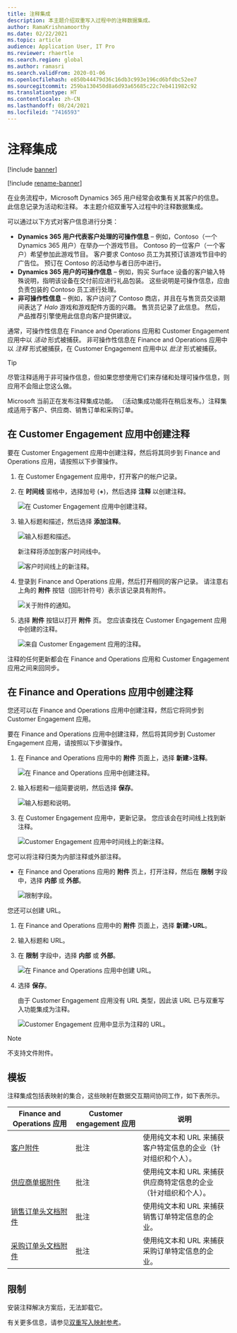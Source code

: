 ```yaml
---
title: 注释集成
description: 本主题介绍双重写入过程中的注释数据集成。
author: RamaKrishnamoorthy
ms.date: 02/22/2021
ms.topic: article
audience: Application User, IT Pro
ms.reviewer: rhaertle
ms.search.region: global
ms.author: ramasri
ms.search.validFrom: 2020-01-06
ms.openlocfilehash: e850b44479d36c16db3c993e196cd6bfdbc52ee7
ms.sourcegitcommit: 259ba130450d8a6d93a65685c22c7eb411982c92
ms.translationtype: HT
ms.contentlocale: zh-CN
ms.lasthandoff: 08/24/2021
ms.locfileid: "7416593"
---
```

# <a name="note-integration"></a>注释集成

[!include [banner](../../includes/banner.md)]

[!include [rename-banner](~/includes/cc-data-platform-banner.md)]

在业务流程中，Microsoft Dynamics 365 用户经常会收集有关其客户的信息。 此信息记录为活动和注释。 本主题介绍双重写入过程中的注释数据集成。

可以通过以下方式对客户信息进行分类：

+ **Dynamics 365 用户代表客户处理的可操作信息** – 例如，Contoso（一个 Dynamics 365 用户）在举办一个游戏节目。 Contoso 的一位客户（一个客户）希望参加此游戏节目。 客户要求 Contoso 员工为其预订该游戏节目中的广告位。 预订在 Contoso 的活动参与者日历中进行。
+ **Dynamics 365 用户的可操作信息** – 例如，购买 Surface 设备的客户输入特殊说明，指明该设备在交付前应进行礼品包装。 这些说明是可操作信息，应由负责包装的 Contoso 员工进行处理。
+ **非可操作性信息** – 例如，客户访问了 Contoso 商店，并且在与售货员交谈期间表达了 *Halo* 游戏和游戏配件方面的兴趣。 售货员记录了此信息。 然后，产品推荐引擎使用此信息向客户提供建议。

通常，可操作性信息在 Finance and Operations 应用和 Customer Engagement 应用中以 *活动* 形式被捕获。 非可操作性信息在 Finance and Operations 应用中以 *注释* 形式被捕获，在 Customer Engagement 应用中以 *批注* 形式被捕获。

> [!TIP]
> 尽管注释适用于非可操作信息，但如果您想使用它们来存储和处理可操作信息，则应用不会阻止您这么做。

Microsoft 当前正在发布注释集成功能。 （活动集成功能将在稍后发布。）注释集成适用于客户、供应商、销售订单和采购订单。

## <a name="create-a-note-in-a-customer-engagement-app"></a>在 Customer Engagement 应用中创建注释

要在 Customer Engagement 应用中创建注释，然后将其同步到 Finance and Operations 应用，请按照以下步骤操作。

1. 在 Customer Engagement 应用中，打开客户的帐户记录。
2. 在 **时间线** 窗格中，选择加号 (**+**)，然后选择 **注释** 以创建注释。

    ![在 Customer Engagement 应用中创建注释。](media/notes-ce-1.png)

3. 输入标题和描述，然后选择 **添加注释**。

    ![输入标题和描述。](media/notes-ce-2.png)

    新注释将添加到客户时间线中。

    ![客户时间线上的新注释。](media/notes-ce-3.png)

4. 登录到 Finance and Operations 应用，然后打开相同的客户记录。 请注意右上角的 **附件** 按钮（回形针符号）表示该记录具有附件。

    ![关于附件的通知。](media/notes-ce-4.png)

5. 选择 **附件** 按钮以打开 **附件** 页。 您应该查找在 Customer Engagement 应用中创建的注释。

    ![来自 Customer Engagement 应用的注释。](media/notes-ce-5.png)

注释的任何更新都会在 Finance and Operations 应用和 Customer Engagement 应用之间来回同步。

## <a name="create-a-note-in-a-finance-and-operations-app"></a>在 Finance and Operations 应用中创建注释

您还可以在 Finance and Operations 应用中创建注释，然后它将同步到 Customer Engagement 应用。

要在 Finance and Operations 应用中创建注释，然后将其同步到 Customer Engagement 应用，请按照以下步骤操作。

1. 在 Finance and Operations 应用中的 **附件** 页面上，选择 **新建**\>**注释**。

    ![在 Finance and Operations 应用中创建注释。](media/notes-fo-1.png)

2. 输入标题和一组简要说明，然后选择 **保存**。

    ![输入标题和说明。](media/notes-fo-2.png)

3. 在 Customer Engagement 应用中，更新记录。 您应该会在时间线上找到新注释。

    ![Customer Engagement 应用中时间线上的新注释。](media/notes-fo-3.png)

您可以将注释归类为内部注释或外部注释。

- 在 Finance and Operations 应用的 **附件** 页上，打开注释，然后在 **限制** 字段中，选择 **内部** 或 **外部**。

    ![限制字段。](media/notes-fo-4.png)

您还可以创建 URL。

1. 在 Finance and Operations 应用中的 **附件** 页面上，选择 **新建**\>**URL**。
2. 输入标题和 URL。
3. 在 **限制** 字段中，选择 **内部** 或 **外部**。

    ![在 Finance and Operations 应用中创建 URL。](media/notes-fo-5.png)

4. 选择 **保存**。

    由于 Customer Engagement 应用没有 URL 类型，因此该 URL 已与双重写入功能集成为注释。

    ![Customer Engagement 应用中显示为注释的 URL。](media/notes-ce-6.png)

> [!NOTE]
> 不支持文件附件。

## <a name="templates"></a>模板

注释集成包括表映射的集合，这些映射在数据交互期间协同工作，如下表所示。

| Finance and Operations 应用 | Customer engagement 应用 | 说明 |
|----------------------------|-------------------------|-------------|
| [客户附件](mapping-reference.md#230) | 批注 | 使用纯文本和 URL 来捕获客户特定信息的企业（针对组织和个人）。 |
| [供应商单据附件](mapping-reference.md#231) | 批注 | 使用纯文本和 URL 来捕获供应商特定信息的企业（针对组织和个人）。 |
| [销售订单头文档附件](mapping-reference.md#229) | 批注 | 使用纯文本和 URL 来捕获销售订单特定信息的企业。 |
| [采购订单头文档附件](mapping-reference.md#232) | 批注 | 使用纯文本和 URL 来捕获采购订单特定信息的企业。 |

## <a name="limitations"></a>限制

安装注释解决方案后，无法卸载它。 

有关更多信息，请参见[双重写入映射参考](mapping-reference.md)。
